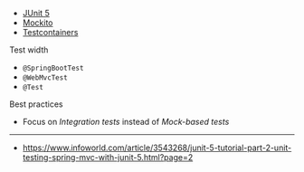 - [JUnit 5](https://junit.org/junit5/docs/current/user-guide/)
- [Mockito](https://site.mockito.org/)
- [Testcontainers](https://www.testcontainers.org/)

Test width

- `@SpringBootTest`
- `@WebMvcTest`
- `@Test`

Best practices

- Focus on *Integration tests* instead of *Mock-based tests*


---

- https://www.infoworld.com/article/3543268/junit-5-tutorial-part-2-unit-testing-spring-mvc-with-junit-5.html?page=2